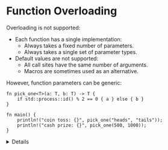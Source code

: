# Function Overloading

Overloading is not supported:

- Each function has a single implementation:
  - Always takes a fixed number of parameters.
  - Always takes a single set of parameter types.
- Default values are not supported:
  - All call sites have the same number of arguments.
  - Macros are sometimes used as an alternative.

However, function parameters can be generic:

```rust,editable
fn pick_one<T>(a: T, b: T) -> T {
    if std::process::id() % 2 == 0 { a } else { b }
}

fn main() {
    println!("coin toss: {}", pick_one("heads", "tails"));
    println!("cash prize: {}", pick_one(500, 1000));
}
```

<details>

- When using generics, the standard library's `Into<T>` can provide a kind of limited
  polymorphism on argument types. We will see more details in a later section.

</details>
